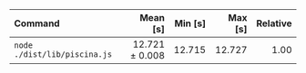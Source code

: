 | Command | Mean [s] | Min [s] | Max [s] | Relative |
|:---|---:|---:|---:|---:|
| `node ./dist/lib/piscina.js` | 12.721 ± 0.008 | 12.715 | 12.727 | 1.00 |
